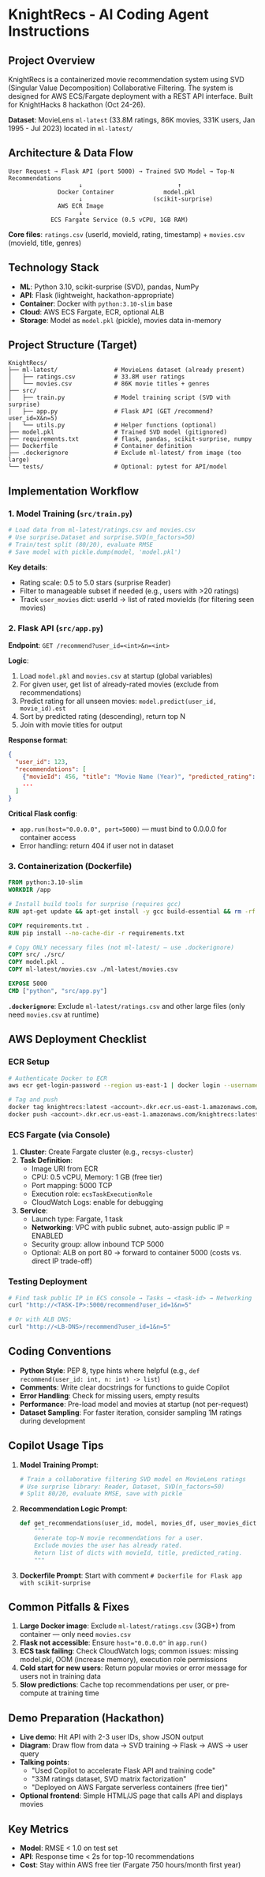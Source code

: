 # KnightRecs - AI Coding Agent Instructions

## Project Overview
KnightRecs is a containerized movie recommendation system using SVD (Singular Value Decomposition) Collaborative Filtering. The system is designed for AWS ECS/Fargate deployment with a REST API interface. Built for KnightHacks 8 hackathon (Oct 24-26).

**Dataset**: MovieLens `ml-latest` (33.8M ratings, 86K movies, 331K users, Jan 1995 - Jul 2023) located in `ml-latest/`

## Architecture & Data Flow

```
User Request → Flask API (port 5000) → Trained SVD Model → Top-N Recommendations
                    ↓                           ↑
              Docker Container              model.pkl
                    ↓                    (scikit-surprise)
              AWS ECR Image
                    ↓
            ECS Fargate Service (0.5 vCPU, 1GB RAM)
```

**Core files**: `ratings.csv` (userId, movieId, rating, timestamp) + `movies.csv` (movieId, title, genres)

## Technology Stack

- **ML**: Python 3.10, scikit-surprise (SVD), pandas, NumPy
- **API**: Flask (lightweight, hackathon-appropriate)
- **Container**: Docker with `python:3.10-slim` base
- **Cloud**: AWS ECS Fargate, ECR, optional ALB
- **Storage**: Model as `model.pkl` (pickle), movies data in-memory

## Project Structure (Target)

```
KnightRecs/
├── ml-latest/                # MovieLens dataset (already present)
│   ├── ratings.csv           # 33.8M user ratings
│   └── movies.csv            # 86K movie titles + genres
├── src/
│   ├── train.py              # Model training script (SVD with surprise)
│   ├── app.py                # Flask API (GET /recommend?user_id=X&n=5)
│   └── utils.py              # Helper functions (optional)
├── model.pkl                 # Trained SVD model (gitignored)
├── requirements.txt          # flask, pandas, scikit-surprise, numpy
├── Dockerfile                # Container definition
├── .dockerignore             # Exclude ml-latest/ from image (too large)
└── tests/                    # Optional: pytest for API/model
```

## Implementation Workflow

### 1. Model Training (`src/train.py`)
```python
# Load data from ml-latest/ratings.csv and movies.csv
# Use surprise.Dataset and surprise.SVD(n_factors=50)
# Train/test split (80/20), evaluate RMSE
# Save model with pickle.dump(model, 'model.pkl')
```

**Key details**:
- Rating scale: 0.5 to 5.0 stars (surprise Reader)
- Filter to manageable subset if needed (e.g., users with >20 ratings)
- Track `user_movies` dict: userId → list of rated movieIds (for filtering seen movies)

### 2. Flask API (`src/app.py`)
**Endpoint**: `GET /recommend?user_id=<int>&n=<int>`

**Logic**:
1. Load `model.pkl` and `movies.csv` at startup (global variables)
2. For given user, get list of already-rated movies (exclude from recommendations)
3. Predict rating for all unseen movies: `model.predict(user_id, movie_id).est`
4. Sort by predicted rating (descending), return top N
5. Join with movie titles for output

**Response format**:
```json
{
  "user_id": 123,
  "recommendations": [
    {"movieId": 456, "title": "Movie Name (Year)", "predicted_rating": 4.5},
    ...
  ]
}
```

**Critical Flask config**:
- `app.run(host="0.0.0.0", port=5000)` — must bind to 0.0.0.0 for container access
- Error handling: return 404 if user not in dataset

### 3. Containerization (Dockerfile)
```dockerfile
FROM python:3.10-slim
WORKDIR /app

# Install build tools for surprise (requires gcc)
RUN apt-get update && apt-get install -y gcc build-essential && rm -rf /var/lib/apt/lists/*

COPY requirements.txt .
RUN pip install --no-cache-dir -r requirements.txt

# Copy ONLY necessary files (not ml-latest/ — use .dockerignore)
COPY src/ ./src/
COPY model.pkl .
COPY ml-latest/movies.csv ./ml-latest/movies.csv

EXPOSE 5000
CMD ["python", "src/app.py"]
```

**`.dockerignore`**: Exclude `ml-latest/ratings.csv` and other large files (only need `movies.csv` at runtime)

## AWS Deployment Checklist

### ECR Setup
```bash
# Authenticate Docker to ECR
aws ecr get-login-password --region us-east-1 | docker login --username AWS --password-stdin <account>.dkr.ecr.us-east-1.amazonaws.com

# Tag and push
docker tag knightrecs:latest <account>.dkr.ecr.us-east-1.amazonaws.com/knightrecs:latest
docker push <account>.dkr.ecr.us-east-1.amazonaws.com/knightrecs:latest
```

### ECS Fargate (via Console)
1. **Cluster**: Create Fargate cluster (e.g., `recsys-cluster`)
2. **Task Definition**: 
   - Image URI from ECR
   - CPU: 0.5 vCPU, Memory: 1 GB (free tier)
   - Port mapping: 5000 TCP
   - Execution role: `ecsTaskExecutionRole`
   - CloudWatch Logs: enable for debugging
3. **Service**: 
   - Launch type: Fargate, 1 task
   - **Networking**: VPC with public subnet, auto-assign public IP = ENABLED
   - Security group: allow inbound TCP 5000
   - Optional: ALB on port 80 → forward to container 5000 (costs vs. direct IP trade-off)

### Testing Deployment
```bash
# Find task public IP in ECS console → Tasks → <task-id> → Networking
curl "http://<TASK-IP>:5000/recommend?user_id=1&n=5"

# Or with ALB DNS:
curl "http://<LB-DNS>/recommend?user_id=1&n=5"
```

## Coding Conventions

- **Python Style**: PEP 8, type hints where helpful (e.g., `def recommend(user_id: int, n: int) -> list`)
- **Comments**: Write clear docstrings for functions to guide Copilot
- **Error Handling**: Check for missing users, empty results
- **Performance**: Pre-load model and movies at startup (not per-request)
- **Dataset Sampling**: For faster iteration, consider sampling 1M ratings during development

## Copilot Usage Tips

1. **Model Training Prompt**:
   ```python
   # Train a collaborative filtering SVD model on MovieLens ratings
   # Use surprise library: Reader, Dataset, SVD(n_factors=50)
   # Split 80/20, evaluate RMSE, save with pickle
   ```

2. **Recommendation Logic Prompt**:
   ```python
   def get_recommendations(user_id, model, movies_df, user_movies_dict, n=5):
       """
       Generate top-N movie recommendations for a user.
       Exclude movies the user has already rated.
       Return list of dicts with movieId, title, predicted_rating.
       """
   ```

3. **Dockerfile Prompt**: Start with comment `# Dockerfile for Flask app with scikit-surprise`

## Common Pitfalls & Fixes

1. **Large Docker image**: Exclude `ml-latest/ratings.csv` (3GB+) from container — only need `movies.csv`
2. **Flask not accessible**: Ensure `host="0.0.0.0"` in `app.run()`
3. **ECS task failing**: Check CloudWatch logs; common issues: missing model.pkl, OOM (increase memory), execution role permissions
4. **Cold start for new users**: Return popular movies or error message for users not in training data
5. **Slow predictions**: Cache top recommendations per user, or pre-compute at training time

## Demo Preparation (Hackathon)

- **Live demo**: Hit API with 2-3 user IDs, show JSON output
- **Diagram**: Draw flow from data → SVD training → Flask → AWS → user query
- **Talking points**: 
  - "Used Copilot to accelerate Flask API and training code"
  - "33M ratings dataset, SVD matrix factorization"
  - "Deployed on AWS Fargate serverless containers (free tier)"
- **Optional frontend**: Simple HTML/JS page that calls API and displays movies

## Key Metrics

- **Model**: RMSE < 1.0 on test set
- **API**: Response time < 2s for top-10 recommendations
- **Cost**: Stay within AWS free tier (Fargate 750 hours/month first year)
